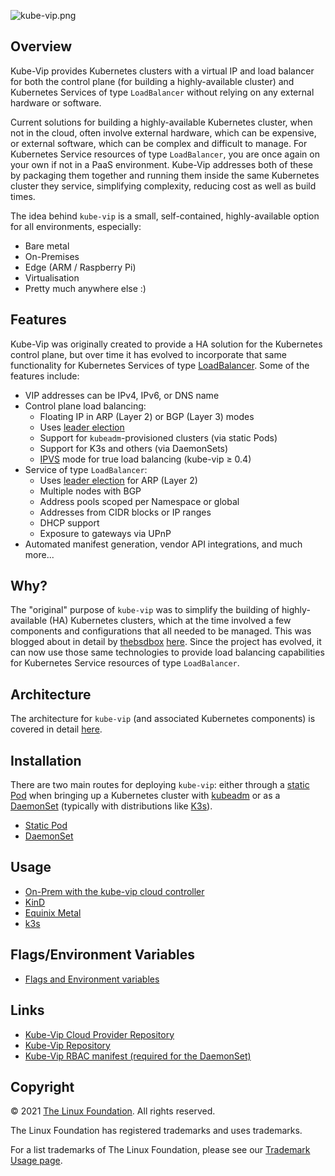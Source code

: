 ![kube-vip.png](kube-vip.png)

## Overview

Kube-Vip provides Kubernetes clusters with a virtual IP and load balancer for both the control plane (for building a highly-available cluster) and Kubernetes Services of type `LoadBalancer` without relying on any external hardware or software.

Current solutions for building a highly-available Kubernetes cluster, when not in the cloud, often involve external hardware, which can be expensive, or external software, which can be complex and difficult to manage. For Kubernetes Service resources of type `LoadBalancer`, you are once again on your own if not in a PaaS environment. Kube-Vip addresses both of these by packaging them together and running them inside the same Kubernetes cluster they service, simplifying complexity, reducing cost as well as build times.

The idea behind `kube-vip` is a small, self-contained, highly-available option for all environments, especially:

- Bare metal
- On-Premises
- Edge (ARM / Raspberry Pi)
- Virtualisation
- Pretty much anywhere else :)

## Features

Kube-Vip was originally created to provide a HA solution for the Kubernetes control plane, but over time it has evolved to incorporate that same functionality for Kubernetes Services of type [LoadBalancer](https://kubernetes.io/docs/concepts/services-networking/service/#loadbalancer). Some of the features include:

- VIP addresses can be IPv4, IPv6, or DNS name
- Control plane load balancing:
  - Floating IP in ARP (Layer 2) or BGP (Layer 3) modes
  - Uses [leader election](https://godoc.org/k8s.io/client-go/tools/leaderelection)
  - Support for `kubeadm`-provisioned clusters (via static Pods)
  - Support for K3s and others (via DaemonSets)
  - [IPVS](https://en.wikipedia.org/wiki/IP_Virtual_Server) mode for true load balancing (kube-vip ≥ 0.4)
- Service of type `LoadBalancer`:
  - Uses [leader election](https://godoc.org/k8s.io/client-go/tools/leaderelection) for ARP (Layer 2)
  - Multiple nodes with BGP
  - Address pools scoped per Namespace or global
  - Addresses from CIDR blocks or IP ranges
  - DHCP support
  - Exposure to gateways via UPnP
- Automated manifest generation, vendor API integrations, and much more...

## Why?

The "original" purpose of `kube-vip` was to simplify the building of highly-available (HA) Kubernetes clusters, which at the time involved a few components and configurations that all needed to be managed. This was blogged about in detail by [thebsdbox](https://twitter.com/thebsdbox/) [here](https://thebsdbox.co.uk/2020/01/02/Designing-Building-HA-bare-metal-Kubernetes-cluster/#Networking-load-balancing). Since the project has evolved, it can now use those same technologies to provide load balancing capabilities for Kubernetes Service resources of type `LoadBalancer`.

## Architecture

The architecture for `kube-vip` (and associated Kubernetes components) is covered in detail [here](/architecture/).

## Installation

There are two main routes for deploying `kube-vip`: either through a [static Pod](https://kubernetes.io/docs/tasks/configure-pod-container/static-pod/) when bringing up a Kubernetes cluster with [kubeadm](https://kubernetes.io/docs/setup/production-environment/tools/kubeadm/create-cluster-kubeadm/) or as a [DaemonSet](https://kubernetes.io/docs/concepts/workloads/controllers/daemonset/) (typically with distributions like [K3s](https://k3s.io)).

- [Static Pod](/install_static)
- [DaemonSet](/install_daemonset)

## Usage

- [On-Prem with the kube-vip cloud controller](/usage/on-prem)
- [KinD](/usage/kind)
- [Equinix Metal](/usage/EquinixMetal)
- [k3s](/usage/k3s)

## Flags/Environment Variables

- [Flags and Environment variables](/flags/)

## Links

- [Kube-Vip Cloud Provider Repository](https://github.com/kube-vip/kube-vip-cloud-provider)
- [Kube-Vip Repository](https://github.com/kube-vip/kube-vip)
- [Kube-Vip RBAC manifest (required for the DaemonSet)](https://kube-vip.io/manifests/rbac.yaml)

## Copyright

© 2021 [The Linux Foundation](https://www.linuxfoundation.org/). All rights reserved.

The Linux Foundation has registered trademarks and uses trademarks.

For a list trademarks of The Linux Foundation, please see our [Trademark Usage page](https://www.linuxfoundation.org/en/trademark-usage).
